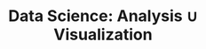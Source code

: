 ---
layout: articles
title: 'Data Science: Analysis ∪ Visualization'
articles:
  data_source: site.dataViz
  type: grid
  size: md
---